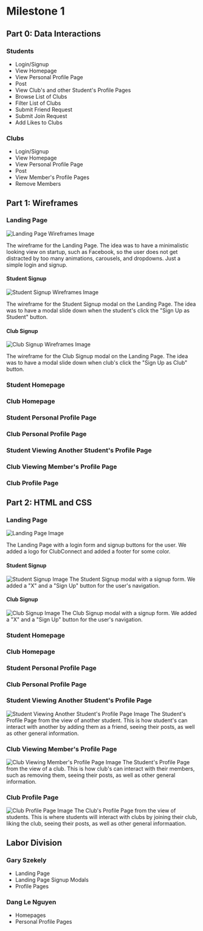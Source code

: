 # Milestone 1

## Part 0: Data Interactions
  ### Students
  - Login/Signup
  - View Homepage 
  - View Personal Profile Page
  - Post
  - View Club's and other Student's Profile Pages
  - Browse List of Clubs
  - Filter List of Clubs
  - Submit Friend Request
  - Submit Join Request
  - Add Likes to Clubs
  ### Clubs
  - Login/Signup
  - View Homepage 
  - View Personal Profile Page
  - Post
  - View Member's Profile Pages
  - Remove Members

## Part 1: Wireframes
  ### Landing Page
  ![Landing Page Wireframes Image](LandingPageWireframes.png "Landing Page Wireframes")

  The wireframe for the Landing Page. The idea was to have a minimalistic looking view on startup, such as Facebook, so the user does not get distracted by too many animations, carousels, and dropdowns. Just a simple login and signup.

  #### Student Signup
  ![Student Signup Wireframes Image](StudentSignupWireframes.png "Student Signup Wireframes")

  The wireframe for the Student Signup modal on the Landing Page. The idea was to have a modal slide down when the student's click the "Sign Up as Student" button.

  #### Club Signup
  ![Club Signup Wireframes Image](ClubSignupWireframes.png "Club Signup Wireframes")

  The wireframe for the Club Signup modal on the Landing Page. The idea was to have a modal slide down when club's click the "Sign Up as Club" button.

  ### Student Homepage

  ### Club Homepage

  ### Student Personal Profile Page

  ### Club Personal Profile Page

  ### Student Viewing Another Student's Profile Page

  ### Club Viewing Member's Profile Page

  ### Club Profile Page

## Part 2: HTML and CSS
  ### Landing Page
  ![Landing Page Image](LandingPage.png "Landing Page")

  The Landing Page with a login form and signup buttons for the user. We added a logo for ClubConnect and added a footer for some color.

  #### Student Signup
  ![Student Signup Image](StudentSignup.png "Student Signup")
  The Student Signup modal with a signup form. We added a "X" and a "Sign Up" button for the user's navigation.

  #### Club Signup
  ![Club Signup Image](ClubSignup.png "Club Signup")
  The Club Signup modal with a signup form. We added a "X" and a "Sign Up" button for the user's navigation.

  ### Student Homepage

  ### Club Homepage

  ### Student Personal Profile Page

  ### Club Personal Profile Page

  ### Student Viewing Another Student's Profile Page
  ![Student Viewing Another Student's Profile Page Image](StudentToStudentProfilePage.png "Student Viewing Another Student's Profile Page")
  The Student's Profile Page from the view of another student. This is how student's can interact with another by adding them as a friend, seeing their posts, as well as other general information.

  ### Club Viewing Member's Profile Page
  ![Club Viewing Member's Profile Page Image](ClubToStudentProfilePage.png "Club Viewing Member's Profile Page")
  The Student's Profile Page from the view of a club. This is how club's can interact with their members, such as removing them, seeing their posts, as well as other general information.

  ### Club Profile Page
  ![Club Profile Page Image](ClubProfilePage.png "Club Profile Page")
  The Club's Profile Page from the view of students. This is where students will interact with clubs by joining their club, liking the club, seeing their posts, as well as other general informaation. 

## Labor Division
  ### Gary Szekely
  - Landing Page
  - Landing Page Signup Modals
  - Profile Pages
  ### Dang Le Nguyen
  - Homepages
  - Personal Profile Pages
